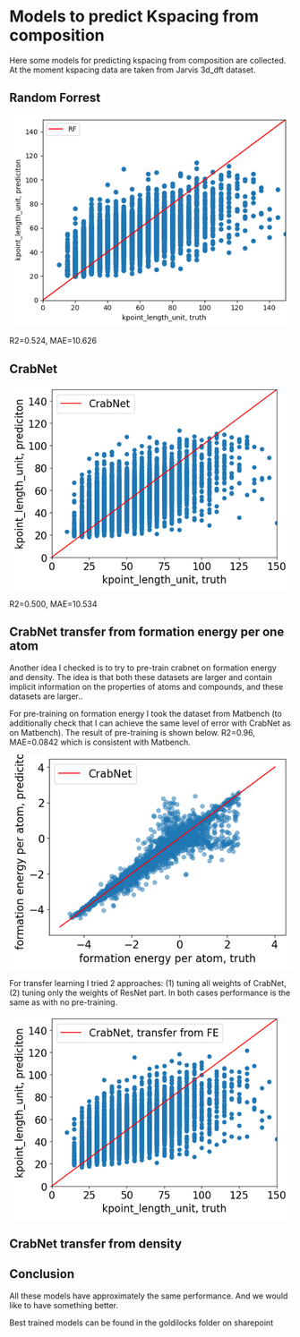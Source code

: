 # Models to predict Kspacing from composition

Here some models for predicting kspacing from composition are collected. At the moment kspacing data are taken from Jarvis 3d_dft dataset.

## Random Forrest
<p align="center">
  <img src="figures/RF_composition.png" width="500"/>
</p>

R2=0.524, MAE=10.626

## CrabNet
<p align="center">
  <img src="figures/CrabNet_composition.png" width="500"/>
</p>

R2=0.500, MAE=10.534

## CrabNet transfer from formation energy per one atom
Another idea I checked is to try to pre-train crabnet on formation energy and density. The idea is that both these datasets are larger and contain implicit information on the properties of atoms and compounds, and these datasets are larger..

For pre-training on formation energy I took the dataset from Matbench (to additionally check that I can achieve the same level of error with CrabNet as on Matbench). The result of pre-training is shown below. R2=0.96, MAE=0.0842 which is consistent with Matbench.

<p align="center">
  <img src="figures/CrabNet_form_energy.png" width="500"/>
</p>

For transfer learning I tried 2 approaches: (1) tuning all weights of CrabNet, (2) tuning only the weights of ResNet part. In both cases performance is the same as with no pre-training.

<p align="center">
  <img src="figures/CrabNet_transfer_form_energy.png" width="500"/>
</p>

## CrabNet transfer from density

## Conclusion

All these models have approximately the same performance. And we would like to have something better.

Best trained models can be found in the goldilocks folder on sharepoint
